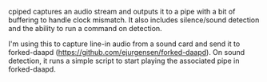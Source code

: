 cpiped captures an audio stream and outputs it to a pipe with a bit of buffering
to handle clock mismatch. It also includes silence/sound detection and the ability
to run a command on detection.

I'm using this to capture line-in audio from a sound card and send it to 
forked-daapd (https://github.com/ejurgensen/forked-daapd). On sound detection, it
runs a simple script to start playing the associated pipe in forked-daapd.
